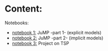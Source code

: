 # Content: 

Notebooks:

-   [notebook 1:](01-notebook1_2023.ipynb) JuMP -part 1- (explicit models)
-   [notebook 2:](02-notebook2_2023.ipynb) JuMP -part 2- (implicit models)
-   [notebook 3:](03-notebook3_2023.ipynb) Project on TSP

